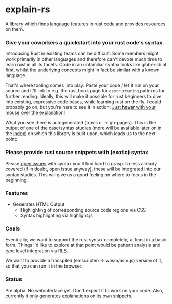 # explain-rs
A library which finds language features in rust code and provides resources on them.

### Give your coworkers a quickstart into your rust code's syntax.
Introducing Rust in existing teams can be difficult. Some members might work primarily in other languages and therefore can't devote much time to learn rust in all its facets.
Code in an unfamiliar syntax looks like gibberish at first, whilst the underlying concepts might in fact be similar with a known language.

That's where tooling comes into play: Paste your code / let it run on your source and it'll link to e.g. the rust book page for `destructuring` patterns for further reading.
Ideally, this will make it possible for rust beginners to dive into existing, expressive code bases, while learning rust on the fly.
I could probably go on, but you're here to see it in action:
[Just **hover** with your mouse over the explanation](https://msleepypanda.github.io/explain-rs/function_args.rs.html)!

What you see there is autogenerated (travis ci -> gh-pages). This is the output of one of the case/syntax studies (more will be available later on in the [Index](https://msleepypanda.github.io/explain-rs/)) on which this library is built upon, which leads us to the next point:

### Please provide rust source snippets with (exotic) syntax

Please [open issues](https://github.com/MSleepyPanda/explain-rs/issues/new) with syntax you'll find hard to grasp. Unless already covered (if in doubt, open issue anyway), these will be integrated into our syntax studies.
This will give us a good feeling on where to focus in the beginning.

### Features
 * Generates HTML Output
   * Highlighting of corresponding source code regions via CSS
   * Syntax highlighting via highlight.js

### Goals
Eventually, we want to support the rust syntax completely, at least in a basic form. Things i'd like to explore at that point would be pattern analysis and type level integration via RLS.

We want to provide a transpiled (emscripten -> wasm/asm.js) version of it, so that you can run it in the browser.

### Status
Pre alpha. No webinterface yet. Don't expect it to work on your code. Also, currently it only generates explanations on its own snippets.
